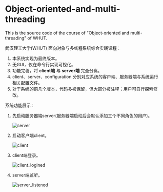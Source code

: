 # Object-oriented-and-multi-threading
This is the source code of the course of "Object-oriented and multi-threading" of WHUT.

武汉理工大学(WHUT) 面向对象与多线程系统综合实践课程：

1. 本系统实现为最终版本。
2. 无GUI，仅在命令行实现可视化。
3. 功能完善，将 **client端** 与 **server端** 完全分离。
4. client、server、configuration 分别对应系统的客户端、服务器端与系统运行相关配置文件。
5. 对于系统的前几个版本，代码多被保留，但大部分被注释；用户可自行探索修改。

系统功能展示：

1. 先启动服务器端server(服务器端启动后会默认添加三个不同角色的用户)。

   ![server](https://github.com/RaySunWHUT/Object-oriented-and-multi-threading/tree/master/assets/server.png)

2. 启动客户端client。

   ![client](https://github.com/RaySunWHUT/Object-oriented-and-multi-threading/tree/master/assets/client.png)

3. client端登录。

   ![client_logined](https://github.com/RaySunWHUT/Object-oriented-and-multi-threading/tree/master/assets/client_logined.png)

4. server端监听。

   ![server_listened](https://github.com/RaySunWHUT/Object-oriented-and-multi-threading/tree/master/assets/server_listened.png)
